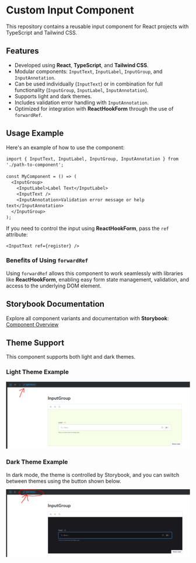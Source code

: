 # Custom Input Component

This repository contains a reusable input component for React projects with TypeScript and Tailwind CSS.

## Features

- Developed using **React**, **TypeScript**, and **Tailwind CSS**.
- Modular components: `InputText`, `InputLabel`, `InputGroup`, and `InputAnnotation`.
- Can be used individually (`InputText`) or in combination for full functionality (`InputGroup`, `InputLabel`, `InputAnnotation`).
- Supports light and dark themes.
- Includes validation error handling with `InputAnnotation`.
- Optimized for integration with **ReactHookForm** through the use of `forwardRef`.

## Usage Example

Here's an example of how to use the component:

```tsx
import { InputText, InputLabel, InputGroup, InputAnnotation } from './path-to-component';

const MyComponent = () => (
  <InputGroup>
    <InputLabel>Label Text</InputLabel>
    <InputText />
    <InputAnnotation>Validation error message or help text</InputAnnotation>
  </InputGroup>
);
```

If you need to control the input using **ReactHookForm**, pass the `ref` attribute:

```tsx
<InputText ref={register} />
```

### Benefits of Using `forwardRef`

Using `forwardRef` allows this component to work seamlessly with libraries like **ReactHookForm**, enabling easy form state management, validation, and access to the underlying DOM element.

## Storybook Documentation

Explore all component variants and documentation with **Storybook**:  
[Component Overview](https://disrachik.github.io/custom-input/?path=/docs/components-ua-inputgroup--docs)

## Theme Support

This component supports both light and dark themes.

### Light Theme Example

<div align='center'>
<img src='./demo/light-mode.png'/>
</div>

### Dark Theme Example

In dark mode, the theme is controlled by Storybook, and you can switch between themes using the button shown below.

<div align='center'>
<img src='./demo/dark-mode.png'/>
</div>
